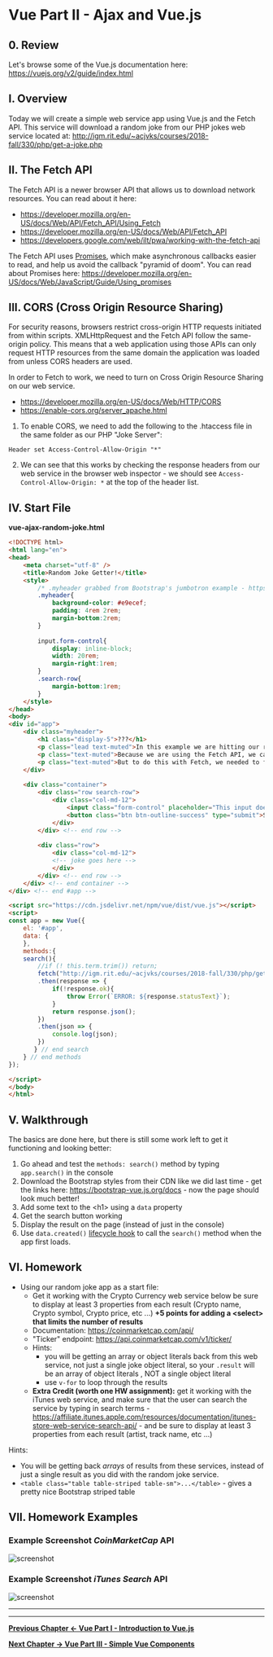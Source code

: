 # Vue Part II - Ajax and Vue.js

## 0. Review
Let's browse some of the Vue.js documentation here: https://vuejs.org/v2/guide/index.html

## I. Overview
Today we will create a simple web service app using Vue.js and the Fetch API. This service will download a random joke from our PHP jokes web service located at: http://igm.rit.edu/~acjvks/courses/2018-fall/330/php/get-a-joke.php

## II. The Fetch API
The Fetch API is a newer browser API that allows us to download network resources. You can read about it here:

- https://developer.mozilla.org/en-US/docs/Web/API/Fetch_API/Using_Fetch
- https://developer.mozilla.org/en-US/docs/Web/API/Fetch_API
- https://developers.google.com/web/ilt/pwa/working-with-the-fetch-api

The Fetch API uses [Promises](https://developer.mozilla.org/en-US/docs/Web/JavaScript/Reference/Global_Objects/Promise), which make asynchronous callbacks easier to read, and help us avoid the callback "pyramid of doom". You can read about Promises here: https://developer.mozilla.org/en-US/docs/Web/JavaScript/Guide/Using_promises


## III. CORS (Cross Origin Resource Sharing)
For security reasons, browsers restrict cross-origin HTTP requests initiated from within scripts. XMLHttpRequest and the Fetch API follow the same-origin policy. This means that a web application using those APIs can only request HTTP resources from the same domain the application was loaded from unless CORS headers are used.

In order to Fetch to work, we need to turn on Cross Origin Resource Sharing on our web service. 

- https://developer.mozilla.org/en-US/docs/Web/HTTP/CORS
- https://enable-cors.org/server_apache.html

1. To enable CORS, we need to add the following to the .htaccess file in the same folder as our PHP "Joke Server":

`Header set Access-Control-Allow-Origin "*"`

2. We can see that this works by checking the response headers from our web service in the browser web inspector - we should see `Access-Control-Allow-Origin: *` at the top of the header list.

## IV. Start File 

**vue-ajax-random-joke.html**
```html
<!DOCTYPE html>
<html lang="en">
<head>
	<meta charset="utf-8" />
	<title>Random Joke Getter!</title>
	<style>
		/* .myheader grabbed from Bootstrap's jumbotron example - https://getbootstrap.com/docs/4.0/examples/jumbotron/ */
		.myheader{
			background-color: #e9ecef;
			padding: 4rem 2rem;
			margin-bottom:2rem;
		}
		
		input.form-control{
			display: inline-block;
			width: 20rem;
			margin-right:1rem;
		}
		.search-row{
			margin-bottom:1rem;
		}
	</style>
</head>
<body>
<div id="app">
	<div class="myheader">
		<h1 class="display-5">???</h1>
		<p class="lead text-muted">In this example we are hitting our random joke web service located at: https://people.rit.edu/~acjvks/330/spring-2018/php-web-services/get-a-joke.php.</p>
		<p class="text-muted">Because we are using the Fetch API, we can download ordinary JSON, rather than JSON-P.</p>
		<p class="text-muted">But to do this with Fetch, we needed to first handle the CORS issue by setting the <code>Access-Control-Allow-Origin</code> header on banjo.</p>
	</div>			
	
	<div class="container">
		<div class="row search-row">
			<div class="col-md-12">
				<input class="form-control" placeholder="This input does nothing for now">
				<button class="btn btn-outline-success" type="submit">Search</button>
			</div>
		</div> <!-- end row -->
		
		<div class="row">
			<div class="col-md-12">
			<!-- joke goes here -->
			</div>
		</div> <!-- end row -->
	</div> <!-- end container -->	
</div> <!-- end #app -->

<script src="https://cdn.jsdelivr.net/npm/vue/dist/vue.js"></script>
<script>
const app = new Vue({
	el: '#app',
	data: {
	},
	methods:{
	search(){
		//if (! this.term.trim()) return;
		fetch("http://igm.rit.edu/~acjvks/courses/2018-fall/330/php/get-a-joke.php")
		.then(response => {
			if(!response.ok){
				throw Error(`ERROR: ${response.statusText}`);
			}
			return response.json();
		})
		.then(json => {	
			console.log(json);
		})
	   } // end search
	} // end methods
});

</script>
</body>
</html>
```

## V. Walkthrough

The basics are done here, but there is still some work left to get it functioning and looking better:

1. Go ahead and test the `methods: search()` method by typing `app.search()` in the console
1. Download the Bootstrap styles from their CDN like we did last time - get the links here: https://bootstrap-vue.js.org/docs - now the page should look much better!
1. Add some text to the &lt;h1> using a `data` property
1. Get the search button working
1. Display the result on the page (instead of just in the console)
1. Use `data.created()` [lifecycle hook](https://vuejs.org/v2/api/#Options-Lifecycle-Hooks) to call the `search()` method when the app first loads.

<a id="homework"></a>

## VI. Homework
- Using our random joke app as a start file:
    - Get it working with the Crypto Currency web service below be sure to display at least 3 properties from each result (Crypto name, Crypto symbol, Crypto price, etc ...) **+5 points for adding a &lt;select> that limits the number of results**
    - Documentation: https://coinmarketcap.com/api/
    - "Ticker" endpoint: https://api.coinmarketcap.com/v1/ticker/
    - Hints:
      - you will be getting an array or object literals back from this web service, not just a single joke object literal, so your `.result` will be an array of object literals , NOT a single object literal
      - use `v-for` to loop through the results
    - **Extra Credit (worth one HW assignment):** get it working with the iTunes web service, and make sure that the user can search the service by typing in search terms - https://affiliate.itunes.apple.com/resources/documentation/itunes-store-web-service-search-api/ - and be sure to display at least 3 properties from each result (artist, track name, etc ...)

Hints:
- You will be getting back *arrays* of results from these services, instead of just a single result as you did with the random joke service.
- `<table class="table table-striped table-sm">...</table>` - gives a pretty nice Bootstrap striped table

## VII. Homework Examples

### Example Screenshot *CoinMarketCap* API

![screenshot](./_images/vue-ajax-1.jpg)

### Example Screenshot *iTunes Search* API

![screenshot](./_images/vue-ajax-2.jpg)

<hr><hr>

**[Previous Chapter <- Vue Part I - Introduction to Vue.js](vue-1.md)**

**[Next Chapter -> Vue Part III - Simple Vue Components](vue-3.md)**
